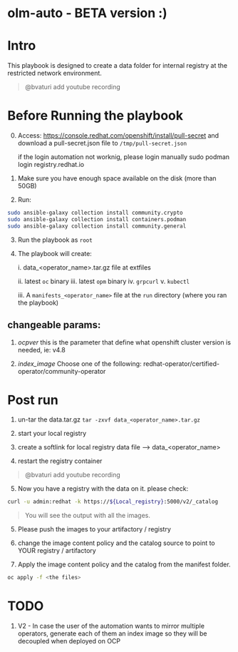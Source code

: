 # olm-auto - BETA version :)

# Intro
This playbook is designed to create a data folder for internal registry at the restricted network environment.

> @bvaturi add youtube recording


# Before Running the playbook
0. Access: https://console.redhat.com/openshift/install/pull-secret and download a pull-secret.json file to `/tmp/pull-secret.json`
   
   if the login automation not worknig, please login manually
   sudo podman login registry.redhat.io
 

1. Make sure you have enough space available on the disk (more than 50GB)

2. Run:
```bash
sudo ansible-galaxy collection install community.crypto
sudo ansible-galaxy collection install containers.podman
sudo ansible-galaxy collection install community.general
```

3. Run the playbook as `root` 

4. The playbook will create:

    i. data_<operator_name>.tar.gz file at extfiles
  
    ii.  latest `oc` binary
    iii. latest `opm` binary
    iv.  `grpcurl`
    v.   `kubectl`
  
    iii. A `manifests_<operator_name>` file at the `run` directory (where you ran the playbook)


  
## changeable params:
1. _ocpver_
    this is the parameter that define what openshift cluster version is needed, ie: v4.8

2. _index_image_
     Choose one of the following: redhat-operator/certified-operator/community-operator


# Post run

1. un-tar the data.tar.gz
`tar -zxvf data_<operator_name>.tar.gz`

2. start your local registry

3. create a softlink for local registry data file --> data_<operator_name>

4. restart the registry container

> @bvaturi add youtube recording


5. Now you have a registry with the data on it. please check:

```bash
curl -u admin:redhat -k https://${Local_registry}:5000/v2/_catalog 
```

> You will see the output with all the images.

5. Please push the images to your artifactory / registry

6. change the image content policy and the catalog source to point to YOUR registry / artifactory

7. Apply the image content policy and the catalog from the manifest folder.   
```bash
oc apply -f <the files> 
```

# TODO
1. V2 - In case the user of the automation wants to mirror multiple operators, generate each of them an index image so they will be decoupled when deployed on OCP
